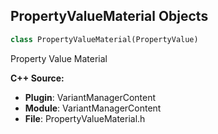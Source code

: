 ## PropertyValueMaterial Objects

```python
class PropertyValueMaterial(PropertyValue)
```

Property Value Material

**C++ Source:**

- **Plugin**: VariantManagerContent
- **Module**: VariantManagerContent
- **File**: PropertyValueMaterial.h

<a id="unreal.PropertyValueOption"></a>